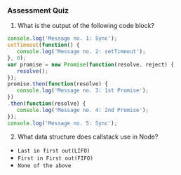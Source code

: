 ### Assessment Quiz

1. What is the output of the following code block?

```js
console.log('Message no. 1: Sync');
setTimeout(function() {
   console.log('Message no. 2: setTimeout');
}, 0);
var promise = new Promise(function(resolve, reject) {
   resolve();
});
promise.then(function(resolve) {
   console.log('Message no. 3: 1st Promise');
})
.then(function(resolve) {
   console.log('Message no. 4: 2nd Promise');
});
console.log('Message no. 5: Sync');
```

2. What data structure does callstack use in Node?
- `Last in first out(LIFO)`
- `First in First out(FIFO)` 
- `None of the above`